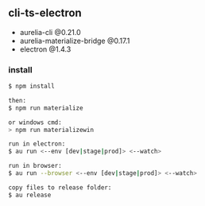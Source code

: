 ## cli-ts-electron

- aurelia-cli @0.21.0
- aurelia-materialize-bridge @0.17.1
- electron @1.4.3


### install

```bash
$ npm install

then:
$ npm run materialize

or windows cmd:
> npm run materializewin

run in electron:
$ au run <--env [dev|stage|prod]> <--watch>

run in browser:
$ au run --browser <--env [dev|stage|prod]> <--watch>

copy files to release folder:
$ au release
```
